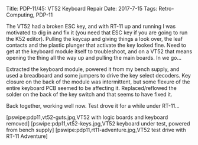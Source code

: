 Title: PDP-11/45: VT52 Keyboard Repair
Date: 2017-7-15
Tags: Retro-Computing, PDP-11

The VT52 had a broken ESC key, and with RT-11 up and running I was motivated to dig in and fix it (you need
that ESC key if you are going to run the K52 editor).  Pulling the keycap and giving things a look over, the
leaf contacts and the plastic plunger that activate the key looked fine.  Need to get at the keyboard module
itself to troubleshoot, and on a VT52 that means opening the thing all the way up and pulling the main
boards. In we go...

Extracted the keyboard module, powered it from my bench supply, and used a breadboard and some jumpers to
drive the key select decoders.  Key closure on the back of the module was intermittent, but some flexure of
the entire keyboard PCB seemed to be affecting it.  Replaced/reflowed the solder on the back of the key
switch and that seems to have fixed it.

Back together, working well now.  Test drove it for a while under RT-11...

[pswipe:pdp11,vt52-guts.jpg,VT52 with logic boards and keyboard removed]
[pswipe:pdp11,vt52-keys.jpg,VT52 keyboard under test, powered from bench supply]
[pswipe:pdp11,rt11-adventure.jpg,VT52 test drive with RT-11 Adventure]
